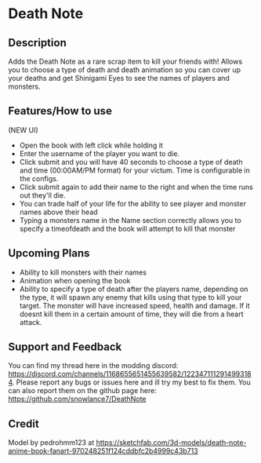 # Death Note

## Description
Adds the Death Note as a rare scrap item to kill your friends with! Allows you to choose a type of death and death animation so you can cover up your deaths and get Shinigami Eyes to see the names of players and monsters.

## Features/How to use

(NEW UI)
- Open the book with left click while holding it
- Enter the username of the player you want to die.
- Click submit and you will have 40 seconds to choose a type of death and time (00:00AM/PM format) for your victum. Time is configurable in the configs.
- Click submit again to add their name to the right and when the time runs out they'll die.
- You can trade half of your life for the ability to see player and monster names above their head
- Typing a monsters name in the Name section correctly allows you to specify a timeofdeath and the book will attempt to kill that monster

## Upcoming Plans


- Ability to kill monsters with their names
- Animation when opening the book
- Ability to specify a type of death after the players name, depending on the type, it will spawn any enemy that kills using that type to kill your target. The monster will have increased speed, health and damage. If it doesnt kill them in a certain amount of time, they will die from a heart attack.

## Support and Feedback
You can find my thread here in the modding discord: https://discord.com/channels/1168655651455639582/1223471112914993184. Please report any bugs or issues here and ill try my best to fix them. You can also report them on the github page here: https://github.com/snowlance7/DeathNote

## Credit
Model by pedrohmm123 at https://sketchfab.com/3d-models/death-note-anime-book-fanart-970248251f124cddbfc2b4999c43b713